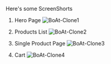 Here's some ScreenShorts

1) Hero Page
![BoAt-Clone1](https://github.com/Abdul-rub/BoAt-Clone/assets/70228714/76b0a37d-df4a-4fd5-a352-cb75bbbc8ae3)


2) Products List
![BoAt-Clone2](https://github.com/Abdul-rub/BoAt-Clone/assets/70228714/21f0417a-8660-4737-add4-2c86edf397cc)


3) Single Product Page
![BoAt-Clone3](https://github.com/Abdul-rub/BoAt-Clone/assets/70228714/e37f71f0-3ae4-44db-b145-0de7d75a1e99)

4) Cart
![BoAt-Clone4](https://github.com/Abdul-rub/BoAt-Clone/assets/70228714/6cbfff63-e26f-458e-9f91-9fb2a345054f)

